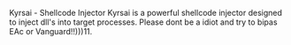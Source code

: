 Kyrsai - Shellcode Injector
Kyrsai is a powerful shellcode injector designed to inject dll's into target processes. 
Please dont be a idiot and try to bipas EAc or Vanguard!!)))11.

